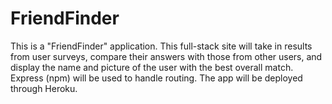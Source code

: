 # FriendFinder
This is a "FriendFinder" application. This full-stack site will take in results from user surveys, compare their answers with those from other users, and display the name and picture of the user with the best overall match. Express (npm) will be used to handle routing. The app will be deployed through Heroku.
